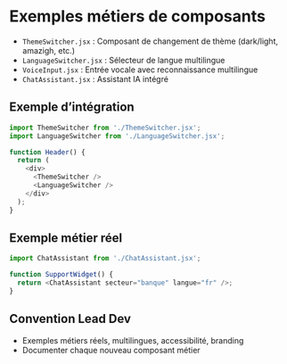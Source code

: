 # Exemples métiers de composants

- `ThemeSwitcher.jsx` : Composant de changement de thème (dark/light, amazigh, etc.)
- `LanguageSwitcher.jsx` : Sélecteur de langue multilingue
- `VoiceInput.jsx` : Entrée vocale avec reconnaissance multilingue
- `ChatAssistant.jsx` : Assistant IA intégré

## Exemple d’intégration
```js
import ThemeSwitcher from './ThemeSwitcher.jsx';
import LanguageSwitcher from './LanguageSwitcher.jsx';

function Header() {
  return (
    <div>
      <ThemeSwitcher />
      <LanguageSwitcher />
    </div>
  );
}
```

## Exemple métier réel
```js
import ChatAssistant from './ChatAssistant.jsx';

function SupportWidget() {
  return <ChatAssistant secteur="banque" langue="fr" />;
}
```

## Convention Lead Dev
- Exemples métiers réels, multilingues, accessibilité, branding
- Documenter chaque nouveau composant métier
